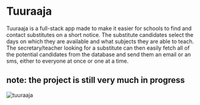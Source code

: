# Tuuraaja
Tuuraaja is a full-stack app made to make it easier for schools to find and contact substitutes on a short notice. The substitute candidates select the days on which they are available and what subjects they are able to teach. The secretary/teacher looking for a substitute can then easily fetch all of the potential candidates from the database and send them an email or an sms, either to everyone at once or one at a time.

## note: the project is still very much in progress

![tuuraaja](https://github.com/user-attachments/assets/92532600-728b-476c-8507-d76ae93ff15c)
